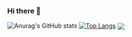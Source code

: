 ### Hi there 👋

<!--
**Coisini-zxz/Coisini-zxz** is a ✨ _special_ ✨ repository because its `README.md` (this file) appears on your GitHub profile.
Here are some ideas to get you started:

- 🔭 I’m currently working on ...
- 🌱 I’m currently learning ...
- 👯 I’m looking to collaborate on ...
- 🤔 I’m looking for help with ...
- 💬 Ask me about ...
- 📫 How to reach me: ...
- 😄 Pronouns: ...
- ⚡ Fun fact: ...
-->

![Anurag's GitHub stats](https://github-readme-stats.vercel.app/api?username=Coisini-zxz&show_icons=true&theme=synthwave)
[![Top Langs](https://github-readme-stats.vercel.app/api/top-langs/?username=Coisini-zxz)](https://github.com/Coisini-zxz/Epidemic_Project)
<a href="https://github.com/Coisini-zxz/Epidemic_Project">
  <img align="center" src="https://github-readme-stats.vercel.app/api/pin/?username=Coisini-zxz&repo=Epidemic_Project" />
